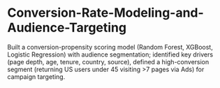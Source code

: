 # Conversion-Rate-Modeling-and-Audience-Targeting
Built a conversion-propensity scoring model (Random Forest, XGBoost, Logistic Regression) with audience segmentation; identified key drivers (page depth, age, tenure, country, source), defined a high-conversion segment (returning US users under 45 visiting >7 pages via Ads) for campaign targeting.
